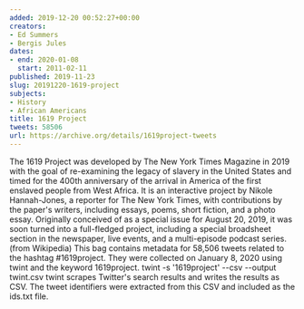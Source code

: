 ```yaml
---
added: 2019-12-20 00:52:27+00:00
creators:
- Ed Summers
- Bergis Jules
dates:
- end: 2020-01-08
  start: 2011-02-11
published: 2019-11-23
slug: 20191220-1619-project
subjects:
- History
- African Americans
title: 1619 Project
tweets: 58506
url: https://archive.org/details/1619project-tweets
---
```


The 1619 Project was developed by The New York Times Magazine in 2019 with the goal of re-examining the legacy of slavery in the United States and timed for the 400th anniversary of the arrival in America of the first enslaved people from West Africa. It is an interactive project by Nikole Hannah-Jones, a reporter for The New York Times, with contributions by the paper's writers, including essays, poems, short fiction, and a photo essay. Originally conceived of as a special issue for August 20, 2019, it was soon turned into a full-fledged project, including a special broadsheet section in the newspaper, live events, and a multi-episode podcast series. (from Wikipedia)
This bag contains metadata for 58,506 tweets related to the hashtag #1619project. They were collected on January 8, 2020 using twint and the keyword 1619project.
twint -s '1619project' --csv --output twint.csv
twint scrapes Twitter's search results and writes the results as CSV. The tweet identifiers were extracted from this CSV and included as the ids.txt file.
